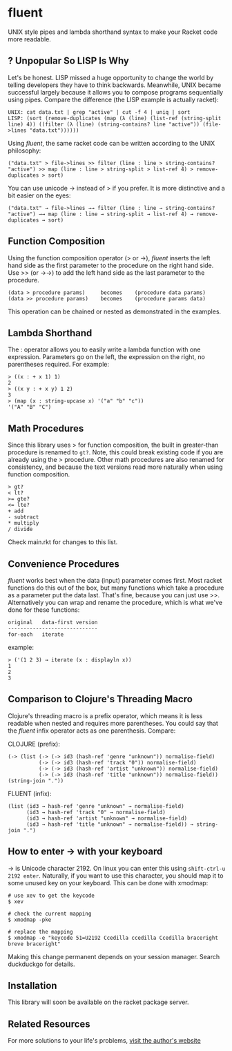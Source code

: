 
# fluent

UNIX style pipes and lambda shorthand syntax to make your Racket code more readable.

## ? Unpopular So LISP Is Why

Let's be honest. LISP missed a huge opportunity to change the world by telling developers they have to think backwards. Meanwhile, UNIX became successful largely because it allows you to compose programs sequentially using pipes. Compare the difference (the LISP example is actually racket):

    UNIX: cat data.txt | grep "active" | cut -f 4 | uniq | sort
    LISP: (sort (remove-duplicates (map (λ (line) (list-ref (string-split line) 4)) ((filter (λ (line) (string-contains? line "active")) (file->lines "data.txt"))))))

Using *fluent*, the same racket code can be written according to the UNIX philosophy:

    ("data.txt" > file->lines >> filter (line : line > string-contains? "active") >> map (line : line > string-split > list-ref 4) > remove-duplicates > sort)

You can use unicode → instead of > if you prefer. It is more distinctive and a bit easier on the eyes:

    ("data.txt" → file->lines →→ filter (line : line → string-contains? "active") →→ map (line : line → string-split → list-ref 4) → remove-duplicates → sort)

## Function Composition

Using the function composition operator (> or →), *fluent* inserts the left hand side as the first parameter to the procedure on the right hand side. Use >> (or →→) to add the left hand side as the last parameter to the procedure.

    (data > procedure params)     becomes    (procedure data params)
    (data >> procedure params)    becomes    (procedure params data)

This operation can be chained or nested as demonstrated in the examples.

## Lambda Shorthand

The : operator allows you to easily write a lambda function with one expression. Parameters go on the left, the expression on the right, no parentheses required. For example:

    > ((x : + x 1) 1)
    2
    > ((x y : + x y) 1 2)
    3
    > (map (x : string-upcase x) '("a" "b" "c"))
    '("A" "B" "C")

## Math Procedures

Since this library uses > for function composition, the built in greater-than procedure is renamed to `gt?`. Note, this could break existing code if you are already using the > procedure. Other math procedures are also renamed for consistency, and because the text versions read more naturally when using function composition.

    > gt?
    < lt?
    >= gte?
    <= lte?
    + add
    - subtract
    * multiply
    / divide

Check main.rkt for changes to this list.

## Convenience Procedures

*fluent* works best when the data (input) parameter comes first. Most racket functions do this out of the box, but many functions which take a procedure as a parameter put the data last. That's fine, because you can just use >>. Alternatively you can wrap and rename the procedure, which is what we've done for these functions:

    original   data-first version
    -----------------------------
    for-each   iterate

example:

    > ('(1 2 3) → iterate (x : displayln x))
    1
    2
    3

## Comparison to Clojure's Threading Macro

Clojure's threading macro is a prefix operator, which means it is less readable when nested and requires more parentheses. You could say that the *fluent* infix operator acts as one parenthesis. Compare:

CLOJURE (prefix): 

    (-> (list (-> (-> id3 (hash-ref 'genre "unknown")) normalise-field)
              (-> (-> id3 (hash-ref 'track "0")) normalise-field)
              (-> (-> id3 (hash-ref 'artist "unknown")) normalise-field)
              (-> (-> id3 (hash-ref 'title "unknown")) normalise-field)) (string-join "."))

FLUENT (infix):

    (list (id3 → hash-ref 'genre "unknown" → normalise-field)
          (id3 → hash-ref 'track "0" → normalise-field)
          (id3 → hash-ref 'artist "unknown" → normalise-field)
          (id3 → hash-ref 'title "unknown" → normalise-field)) → string-join ".")
 
## How to enter → with your keyboard

→ is Unicode character 2192. On linux you can enter this using `shift-ctrl-u 2192 enter`. Naturally, if you want to use this character, you should map it to some unused key on your keyboard. This can be done with xmodmap:

    # use xev to get the keycode
    $ xev

    # check the current mapping
    $ xmodmap -pke

    # replace the mapping
    $ xmodmap -e "keycode 51=U2192 Ccedilla ccedilla Ccedilla braceright breve braceright"

Making this change permanent depends on your session manager. Search duckduckgo for details.

## Installation

This library will soon be available on the racket package server.

## Related Resources

For more solutions to your life's problems, [visit the author's website](https://rogerkeays.com)

